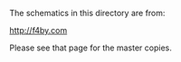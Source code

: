 The schematics in this directory are from:

  http://f4by.com
  
Please see that page for the master copies.
